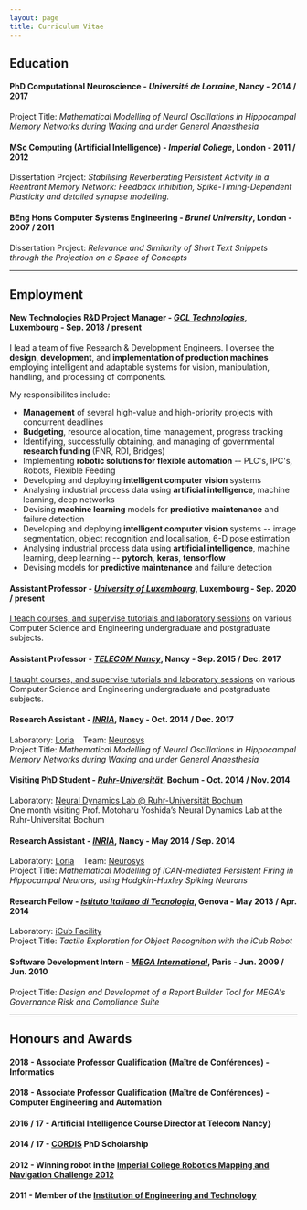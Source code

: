 ```yaml
---
layout: page
title: Curriculum Vitae
---
```


## Education

#### **PhD Computational Neuroscience** - *Université de Lorraine*, Nancy - 2014 / 2017
Project Title: *Mathematical Modelling of Neural Oscillations in Hippocampal Memory Networks during Waking and under General Anaesthesia*

#### **MSc Computing (Artificial Intelligence)** - *Imperial College*, London - 2011 / 2012
Dissertation Project: *Stabilising Reverberating Persistent Activity in a Reentrant Memory Network: Feedback inhibition, Spike-Timing-Dependent Plasticity and detailed synapse modelling.*

#### **BEng Hons Computer Systems Engineering** - *Brunel University*, London - 2007 / 2011
Dissertation Project: *Relevance and Similarity of Short Text Snippets through the Projection on a Space of Concepts*

---

## Employment

#### **New Technologies R&amp;D Project Manager** - [*GCL Technologies*](https://www.gcltechnologies.lu), Luxembourg - Sep. 2018 / present
I lead a team of five Research &amp; Development Engineers.
I oversee the **design**, **development**, and **implementation of production machines** employing intelligent and adaptable systems for vision, manipulation, handling, and processing of components.

My responsibilites include:
* **Management** of several high-value and high-priority projects with concurrent deadlines
* **Budgeting**, resource allocation, time management, progress tracking
* Identifying, successfully obtaining, and managing of governmental **research funding** (FNR, RDI, Bridges)
* Implementing **robotic solutions for flexible automation** -- PLC's, IPC's, Robots, Flexible Feeding
* Developing and deploying **intelligent computer vision** systems
* Analysing industrial process data using **artificial intelligence**, machine learning, deep networks
* Devising **machine learning** models for **predictive maintenance** and failure detection
* Developing and deploying **intelligent computer vision** systems -- image segmentation, object recognition and localisation, 6-D pose estimation
* Analysing industrial process data using **artificial intelligence**, machine learning, deep learning -- **pytorch**, **keras**, **tensorflow**
* Devising models for **predictive maintenance** and failure detection

#### **Assistant Professor** - [*University of Luxembourg*](https://wwwen.uni.lu), Luxembourg - Sep. 2020 / present
[I teach courses, and supervise tutorials and laboratory sessions]({{site.baseurl}}pages/02-teaching/) on various Computer Science and Engineering undergraduate and postgraduate subjects.

#### **Assistant Professor** - [*TELECOM Nancy*](http://www.telecomnancy.eu), Nancy - Sep. 2015 / Dec. 2017
[I taught courses, and supervise tutorials and laboratory sessions]({{site.baseurl}}pages/02-teaching/) on various Computer Science and Engineering undergraduate and postgraduate subjects.

#### **Research Assistant** - [*INRIA*](http://www.inria.fr), Nancy - Oct. 2014 / Dec. 2017
Laboratory: [Loria](http://www.loria.fr/loria-news) &nbsp;&nbsp; Team: [Neurosys](http://neurosys.loria.fr)  
Project Title: *Mathematical Modelling of Neural Oscillations in Hippocampal Memory Networks during Waking and under General Anaesthesia*

#### Visiting PhD Student - [*Ruhr-Universit&auml;t*](http://www.ruhr-uni-bochum.de/ndl/), Bochum - Oct. 2014 / Nov. 2014
Laboratory: [Neural Dynamics Lab @ Ruhr-Universit&auml;t Bochum](http://www.ruhr-uni-bochum.de/ndl/)  
One month visiting Prof. Motoharu Yoshida’s Neural Dynamics Lab at the Ruhr-Universitat Bochum

#### **Research Assistant** - [*INRIA*](http://www.inria.fr), Nancy - May 2014 / Sep. 2014
Laboratory: [Loria](http://www.loria.fr/loria-news) &nbsp;&nbsp; Team: [Neurosys](http://neurosys.loria.fr)  
Project Title: *Mathematical Modelling of ICAN-mediated Persistent Firing in Hippocampal Neurons, using Hodgkin-Huxley Spiking Neurons*

#### **Research Fellow** - [*Istituto Italiano di Tecnologia*](http://www.iit.it), Genova - May 2013 / Apr. 2014
Laboratory: [iCub Facility](http://www.iit.it/en/research/departments/icub-facility.html)  
Project Title: *Tactile Exploration for Object Recognition with the iCub Robot*

#### **Software Development Intern** - [*MEGA International*](http://www.mega.com), Paris - Jun. 2009 / Jun. 2010
Project Title: *Design and Developmet of a Report Builder Tool for MEGA's Governance Risk and Compliance Suite*

---

## Honours and Awards

#### 2018 - Associate Professor Qualification (Ma&icirc;tre de Conf&eacute;rences) - Informatics
#### 2018 - Associate Professor Qualification (Ma&icirc;tre de Conf&eacute;rences) - Computer Engineering and Automation 

#### 2016 / 17 - **Artificial Intelligence** Course Director at Telecom Nancy}

#### 2014 / 17 - [CORDIS](http://cordis.europa.eu/home_en.html) PhD Scholarship

#### 2012 - Winning robot in the [Imperial College Robotics Mapping and Navigation Challenge 2012](http://www.doc.ic.ac.uk/~ajd/Robotics/index.html)

#### 2011 - Member of the [Institution of Engineering and Technology](http://www.theiet.org/)
